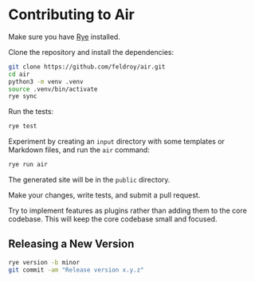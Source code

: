 # Contributing to Air

Make sure you have [Rye](https://rye.astral.sh/) installed.

Clone the repository and install the dependencies:

```bash
git clone https://github.com/feldroy/air.git
cd air
python3 -m venv .venv
source .venv/bin/activate
rye sync
```

Run the tests:

```bash
rye test
```

Experiment by creating an `input` directory with some templates or Markdown files, and run the `air` command:

```bash
rye run air
```

The generated site will be in the `public` directory.

Make your changes, write tests, and submit a pull request.

Try to implement features as plugins rather than adding them to the core codebase. This will keep the core codebase small and focused.

## Releasing a New Version

```bash
rye version -b minor
git commit -am "Release version x.y.z"
```
